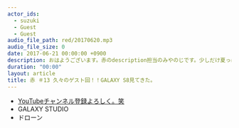 ```yaml
---
actor_ids:
  - suzuki
  - Guest
  - Guest
audio_file_path: red/20170620.mp3
audio_file_size: 0
date: 2017-06-21 00:00:00 +0900
description: おはようございます。赤のdescription担当のみやのじです。少しだけ夏っぽいですが、皆さんいかがお過ごしですか？今回はゲストに鈴木の昔の同僚パスタくんと三浦さんに来ていただいているみたいです。
duration: "00:00"
layout: article
title: 赤 ＃13 久々のゲスト回！！GALAXY S8見てきた。
---
```

* [YouTubeチャンネル登録よろしく。笑](https://www.youtube.com/channel/UCqTozqKO5AWD8OccCnW3Rvw)
* GALAXY STUDIO 
* ドローン


